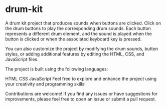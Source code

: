# drum-kit

A drum kit project that produces sounds when buttons are clicked.
Click on the drum buttons to play the corresponding drum sounds. Each button represents a different drum element, and the sound is played when the button is clicked or when the associated keyboard key is pressed.

You can also customize the project by modifying the drum sounds, button styles, or adding additional features by editing the HTML, CSS, and JavaScript files.

The project is built using the following languages:

HTML
CSS
JavaScript
Feel free to explore and enhance the project using your creativity and programming skills!

Contributions are welcome! If you find any issues or have suggestions for improvements, please feel free to open an issue or submit a pull request.
